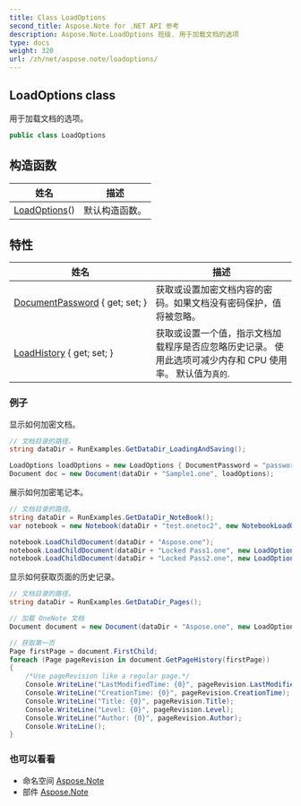 ```yaml
---
title: Class LoadOptions
second_title: Aspose.Note for .NET API 参考
description: Aspose.Note.LoadOptions 班级. 用于加载文档的选项
type: docs
weight: 320
url: /zh/net/aspose.note/loadoptions/
---
```

## LoadOptions class

用于加载文档的选项。

```csharp
public class LoadOptions
```

## 构造函数

| 姓名 | 描述 |
| --- | --- |
| [LoadOptions](loadoptions/)() | 默认构造函数。 |

## 特性

| 姓名 | 描述 |
| --- | --- |
| [DocumentPassword](../../aspose.note/loadoptions/documentpassword/) { get; set; } | 获取或设置加密文档内容的密码。如果文档没有密码保护，值将被忽略。 |
| [LoadHistory](../../aspose.note/loadoptions/loadhistory/) { get; set; } | 获取或设置一个值，指示文档加载程序是否应忽略历史记录。 使用此选项可减少内存和 CPU 使用率。 默认值为`真的`. |

### 例子

显示如何加密文档。

```csharp
// 文档目录的路径。
string dataDir = RunExamples.GetDataDir_LoadingAndSaving();

LoadOptions loadOptions = new LoadOptions { DocumentPassword = "password" };
Document doc = new Document(dataDir + "Sample1.one", loadOptions);
```

展示如何加密笔记本。

```csharp
// 文档目录的路径。
string dataDir = RunExamples.GetDataDir_NoteBook();
var notebook = new Notebook(dataDir + "test.onetoc2", new NotebookLoadOptions() { DeferredLoading = true });

notebook.LoadChildDocument(dataDir + "Aspose.one");  
notebook.LoadChildDocument(dataDir + "Locked Pass1.one", new LoadOptions() { DocumentPassword = "pass" });
notebook.LoadChildDocument(dataDir + "Locked Pass2.one", new LoadOptions() { DocumentPassword = "pass2" });
```

显示如何获取页面的历史记录。

```csharp
// 文档目录的路径。
string dataDir = RunExamples.GetDataDir_Pages();

// 加载 OneNote 文档
Document document = new Document(dataDir + "Aspose.one", new LoadOptions { LoadHistory = true });

// 获取第一页
Page firstPage = document.FirstChild;
foreach (Page pageRevision in document.GetPageHistory(firstPage))
{
    /*Use pageRevision like a regular page.*/
    Console.WriteLine("LastModifiedTime: {0}", pageRevision.LastModifiedTime);
    Console.WriteLine("CreationTime: {0}", pageRevision.CreationTime);
    Console.WriteLine("Title: {0}", pageRevision.Title);
    Console.WriteLine("Level: {0}", pageRevision.Level);
    Console.WriteLine("Author: {0}", pageRevision.Author);
    Console.WriteLine();
}
```

### 也可以看看

* 命名空间 [Aspose.Note](../../aspose.note/)
* 部件 [Aspose.Note](../../)


